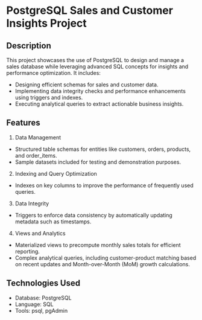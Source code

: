 # PostgreSQL Sales and Customer Insights Project

## Description

This project showcases the use of PostgreSQL to design and manage a sales database while leveraging advanced SQL concepts for insights and performance optimization. It includes:
  - Designing efficient schemas for sales and customer data.
  - Implementing data integrity checks and performance enhancements using triggers and indexes.
  - Executing analytical queries to extract actionable business insights.

## Features

1. Data Management
- Structured table schemas for entities like customers, orders, products, and order_items.
- Sample datasets included for testing and demonstration purposes.
2. Indexing and Query Optimization
-	Indexes on key columns to improve the performance of frequently used queries.
3. Data Integrity
-	Triggers to enforce data consistency by automatically updating metadata such as timestamps.
4. Views and Analytics
-	Materialized views to precompute monthly sales totals for efficient reporting.
-	Complex analytical queries, including customer-product matching based on recent updates and Month-over-Month (MoM) growth calculations.

## Technologies Used

-	Database: PostgreSQL
-	Language: SQL
-	Tools: psql, pgAdmin

